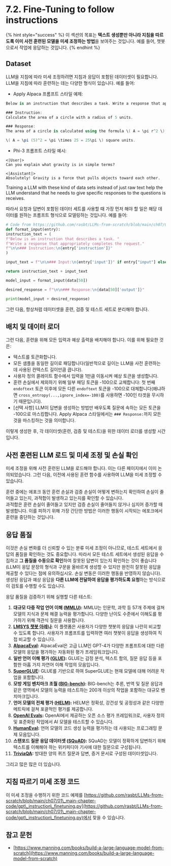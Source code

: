 # 7.2. Fine-Tuning to follow instructions

{% hint style="success" %}
이 섹션의 목표는 **텍스트 생성뿐만 아니라 지침을 따르도록 이미 사전 훈련된 모델을 미세 조정하는 방법**을 보여주는 것입니다. 예를 들어, 챗봇으로서 작업에 응답하는 것입니다.
{% endhint %}

## Dataset

LLM을 지침에 따라 미세 조정하려면 지침과 응답이 포함된 데이터셋이 필요합니다. LLM을 지침에 따라 훈련하는 데는 다양한 형식이 있습니다. 예를 들어:

* Apply Alpaca 프롬프트 스타일 예제:
```csharp
Below is an instruction that describes a task. Write a response that appropriately completes the request.

### Instruction:
Calculate the area of a circle with a radius of 5 units.

### Response:
The area of a circle is calculated using the formula \( A = \pi r^2 \). Plugging in the radius of 5 units:

\( A = \pi (5)^2 = \pi \times 25 = 25\pi \) square units.
```
* Phi-3 프롬프트 스타일 예시:
```vbnet
<|User|>
Can you explain what gravity is in simple terms?

<|Assistant|>
Absolutely! Gravity is a force that pulls objects toward each other.
```
Training a LLM with these kind of data sets instead of just raw text help the LLM understand that he needs to give specific responses to the questions is receives.

따라서 요청과 답변이 포함된 데이터 세트를 사용할 때 가장 먼저 해야 할 일은 해당 데이터를 원하는 프롬프트 형식으로 모델링하는 것입니다. 예를 들어:
```python
# Code from https://github.com/rasbt/LLMs-from-scratch/blob/main/ch07/01_main-chapter-code/ch07.ipynb
def format_input(entry):
instruction_text = (
f"Below is an instruction that describes a task. "
f"Write a response that appropriately completes the request."
f"\n\n### Instruction:\n{entry['instruction']}"
)

input_text = f"\n\n### Input:\n{entry['input']}" if entry["input"] else ""

return instruction_text + input_text

model_input = format_input(data[50])

desired_response = f"\n\n### Response:\n{data[50]['output']}"

print(model_input + desired_response)
```
그런 다음, 항상처럼 데이터셋을 훈련, 검증 및 테스트 세트로 분리해야 합니다.

## 배치 및 데이터 로더

그런 다음, 훈련을 위해 모든 입력과 예상 출력을 배치해야 합니다. 이를 위해 필요한 것은:

* 텍스트를 토큰화합니다.
* 모든 샘플을 동일한 길이로 패딩합니다(일반적으로 길이는 LLM을 사전 훈련하는 데 사용된 컨텍스트 길이만큼 큽니다).
* 사용자 정의 콜레이트 함수에서 입력을 1만큼 이동시켜 예상 토큰을 생성합니다.
* 훈련 손실에서 제외하기 위해 일부 패딩 토큰을 -100으로 교체합니다: 첫 번째 `endoftext` 토큰 이후에 모든 다른 `endoftext` 토큰을 -100으로 대체합니다(왜냐하면 `cross_entropy(...,ignore_index=-100)`를 사용하면 -100인 타겟을 무시하기 때문입니다).
* \[선택 사항\] LLM이 답변을 생성하는 방법만 배우도록 질문에 속하는 모든 토큰을 -100으로 마스킹합니다. Apply Alpaca 스타일에서는 `### Response:`까지 모든 것을 마스킹하는 것을 의미합니다.

이렇게 생성한 후, 각 데이터셋(훈련, 검증 및 테스트)을 위한 데이터 로더를 생성할 시간입니다.

## 사전 훈련된 LLM 로드 및 미세 조정 및 손실 확인

미세 조정을 위해 사전 훈련된 LLM을 로드해야 합니다. 이는 다른 페이지에서 이미 논의되었습니다. 그런 다음, 이전에 사용된 훈련 함수를 사용하여 LLM을 미세 조정할 수 있습니다.

훈련 중에는 에포크 동안 훈련 손실과 검증 손실이 어떻게 변하는지 확인하여 손실이 줄어들고 있는지, 과적합이 발생하고 있는지를 확인할 수 있습니다.\
과적합은 훈련 손실이 줄어들고 있지만 검증 손실이 줄어들지 않거나 심지어 증가할 때 발생합니다. 이를 피하기 위해 가장 간단한 방법은 이러한 행동이 시작되는 에포크에서 훈련을 중단하는 것입니다.

## 응답 품질

이것은 손실 변화를 더 신뢰할 수 있는 분류 미세 조정이 아니므로, 테스트 세트에서 응답의 품질을 확인하는 것도 중요합니다. 따라서 모든 테스트 세트에서 생성된 응답을 수집하고 **그 품질을 수동으로 확인**하여 잘못된 답변이 있는지 확인하는 것이 좋습니다(LLM이 응답 문장의 형식과 구문을 올바르게 생성할 수 있지만 완전히 잘못된 응답을 제공할 수 있다는 점에 유의하십시오. 손실 변동은 이러한 행동을 반영하지 않습니다).\
생성된 응답과 예상 응답을 **다른 LLM에 전달하여 응답을 평가하도록 요청**하는 방식으로 이 검토를 수행할 수도 있습니다.

응답 품질을 검증하기 위해 실행할 다른 테스트:

1. **대규모 다중 작업 언어 이해 (**[**MMLU**](https://arxiv.org/abs/2009.03300)**):** MMLU는 인문학, 과학 등 57개 주제에 걸쳐 모델의 지식과 문제 해결 능력을 평가합니다. 다양한 난이도 수준에서 이해도를 평가하기 위해 객관식 질문을 사용합니다.
2. [**LMSYS 챗봇 아레나**](https://arena.lmsys.org): 이 플랫폼은 사용자가 다양한 챗봇의 응답을 나란히 비교할 수 있도록 합니다. 사용자가 프롬프트를 입력하면 여러 챗봇이 응답을 생성하여 직접 비교할 수 있습니다.
3. [**AlpacaEval**](https://github.com/tatsu-lab/alpaca_eval)**:** AlpacaEval은 고급 LLM인 GPT-4가 다양한 프롬프트에 대한 다른 모델의 응답을 평가하는 자동화된 평가 프레임워크입니다.
4. **일반 언어 이해 평가 (**[**GLUE**](https://gluebenchmark.com/)**):** GLUE는 감정 분석, 텍스트 함의, 질문 응답 등을 포함한 아홉 가지 자연어 이해 작업의 모음입니다.
5. [**SuperGLUE**](https://super.gluebenchmark.com/)**:** GLUE를 기반으로 하여 SuperGLUE는 현재 모델에 대해 어려운 작업을 포함합니다.
6. **모방 게임 벤치마크 초월 (**[**BIG-bench**](https://github.com/google/BIG-bench)**):** BIG-bench는 추론, 번역 및 질문 응답과 같은 영역에서 모델의 능력을 테스트하는 200개 이상의 작업을 포함하는 대규모 벤치마크입니다.
7. **언어 모델의 전체 평가 (**[**HELM**](https://crfm.stanford.edu/helm/lite/latest/)**):** HELM은 정확성, 강건성 및 공정성과 같은 다양한 메트릭에 걸쳐 포괄적인 평가를 제공합니다.
8. [**OpenAI Evals**](https://github.com/openai/evals)**:** OpenAI에서 제공하는 오픈 소스 평가 프레임워크로, 사용자 정의 및 표준화된 작업에서 AI 모델을 테스트할 수 있습니다.
9. [**HumanEval**](https://github.com/openai/human-eval)**:** 언어 모델의 코드 생성 능력을 평가하는 데 사용되는 프로그래밍 문제 모음입니다.
10. **스탠포드 질문 응답 데이터셋 (**[**SQuAD**](https://rajpurkar.github.io/SQuAD-explorer/)**):** SQuAD는 모델이 정확하게 답변하기 위해 텍스트를 이해해야 하는 위키피디아 기사에 대한 질문으로 구성됩니다.
11. [**TriviaQA**](https://nlp.cs.washington.edu/triviaqa/)**:** 방대한 양의 퀴즈 질문과 답변, 증거 문서로 구성된 데이터셋입니다.

그리고 많은 많은 더 있습니다.

## 지침 따르기 미세 조정 코드

이 미세 조정을 수행하기 위한 코드 예제를 [https://github.com/rasbt/LLMs-from-scratch/blob/main/ch07/01\_main-chapter-code/gpt\_instruction\_finetuning.py](https://github.com/rasbt/LLMs-from-scratch/blob/main/ch07/01\_main-chapter-code/gpt\_instruction\_finetuning.py)에서 찾을 수 있습니다.

## 참고 문헌

* [https://www.manning.com/books/build-a-large-language-model-from-scratch](https://www.manning.com/books/build-a-large-language-model-from-scratch)
